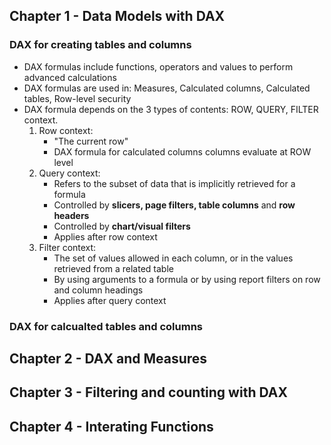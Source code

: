 ## Chapter 1 - Data Models with DAX
### DAX for creating tables and columns 
- DAX formulas include functions, operators and values to perform advanced calculations
- DAX formulas are used in: Measures, Calculated columns, Calculated tables, Row-level security
- DAX formula depends on the 3 types of contents: ROW, QUERY, FILTER context.
    1. Row context:
        - "The current row"
        - DAX formula for calculated columns columns evaluate at ROW level
    2. Query context:
        - Refers to the subset of data that is implicitly retrieved for a formula
        - Controlled by **slicers, page filters, table columns** and **row headers**
        - Controlled by **chart/visual filters**
        - Applies after row context
    3. Filter context:
        - The set of values allowed in each column, or in the values retrieved from a related table
        - By using arguments to a formula or by using report filters on row and column headings
        - Applies after query context

### DAX for calcualted tables and columns
## Chapter 2 - DAX and Measures 
## Chapter 3 - Filtering and counting with DAX 
## Chapter 4 - Interating Functions 
